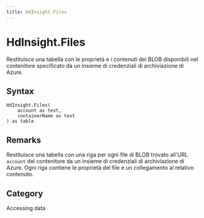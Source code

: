 ```yaml
---
title: HdInsight.Files
---
```


# HdInsight.Files


Restituisce una tabella con le proprietà e i contenuti dei BLOB disponibili nel contenitore specificato da un insieme di credenziali di archiviazione di Azure.


## Syntax

```powerquery
HdInsight.Files(
    account as text,
    containerName as text
) as table
```


## Remarks

Restituisce una tabella con una riga per ogni file di BLOB trovato all'URL <code>account</code> del contenitore da un insieme di credenziali di archiviazione di Azure. Ogni riga contiene le proprietà del file e un collegamento al relativo contenuto.



## Category
Accessing data

